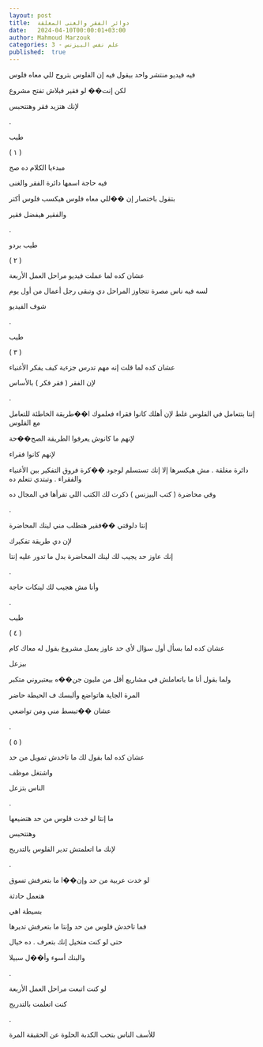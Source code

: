 ```yaml
---
layout: post
title:  دوائر الفقر والغنى المغلقة
date:   2024-04-10T00:00:01+03:00
author: Mahmoud Marzouk
categories: 3 - علم نفس البيزنس
published:  true
---
```

فيه فيديو منتشر واحد بيقول فيه إن الفلوس بتروح للي معاه
فلوس

لكن إنت�� لو فقير فبلاش تفتح مشروع

لإنك هتزيد فقر وهتتحبس

.

طيب

( ١ )

مبدءيا الكلام ده صح

فيه حاجة اسمها دائرة الفقر والغنى

بتقول باختصار إن ��للي معاه فلوس هيكسب فلوس أكتر

والفقير هيفضل فقير

.

طيب بردو

( ٢ )

عشان كده لما عملت فيديو مراحل العمل الأربعة

لسه فيه ناس مصرة تتجاوز المراحل دي وتبقى رجل أعمال من أول
يوم

شوف الفيديو

.

طيب

( ٣ )

عشان كده لما قلت إنه مهم تدرس جزءية كيف يفكر الأغنياء

لإن الفقر ( فقر فكر ) بالأساس

.

إنتا بتتعامل في الفلوس غلط لإن أهلك كانوا فقراء فعلموك ا��طريقة الخاطئة
للتعامل مع الفلوس

لإنهم ما كانوش يعرفوا الطريقة الصح��حة

لإنهم كانوا فقراء

دائرة مغلقة . مش هيكسرها إلا إنك تستسلم لوجود ��كرة فروق التفكير بين
الأغنياء والفقراء . وتبتدي تتعلم ده

وفي محاضرة ( كتب البيزنس ) ذكرت لك الكتب اللي تقرأها في المجال
ده

.

إنتا دلوقتي ��فقير هتطلب مني لينك المحاضرة

لإن دي طريقة تفكيرك

إنك عاوز حد يجيب لك لينك المحاضرة بدل ما تدور عليه إنتا

.

وأنا مش هجيب لك لينكات حاجة

.

طيب

( ٤ )

عشان كده لما بسأل أول سؤال لأي حد عاوز يعمل مشروع بقول له معاك
كام

بيزعل

ولما بقول أنا ما باتعاملش في مشاريع أقل من مليون جن��ه بيعتبروني
متكبر

المرة الجاية هاتواضع وألبسك ف الحيطة حاضر

عشان ��تبسط مني ومن تواضعي

.

( ٥ )

عشان كده لما بقول لك ما تاخدش تمويل من حد

واشتغل موظف

الناس بتزعل

.

ما إنتا لو خدت فلوس من حد هتضيعها

وهتتحبس

لإنك ما اتعلمتش تدير الفلوس بالتدريج

.

لو خدت عربية من حد وإن��ا ما بتعرفش تسوق

هتعمل حادثة

بسيطة اهي

فما تاخدش فلوس من حد وإنتا ما بتعرفش تديرها

حتى لو كنت متخيل إنك بتعرف . ده خيال

والبنك أسوء وأ��ل سبيلا

.

لو كنت اتبعت مراحل العمل الأربعة

كنت اتعلمت بالتدريج

.

للأسف الناس بتحب الكدبة الحلوة عن الحقيقة المرة
